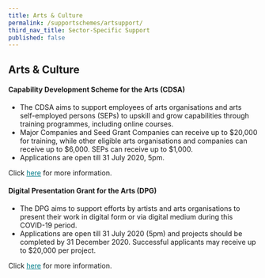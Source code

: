 ```yaml
---
title: Arts & Culture
permalink: /supportschemes/artsupport/
third_nav_title: Sector-Specific Support
published: false
---
```


## Arts & Culture

#### Capability Development Scheme for the Arts (CDSA)

* The CDSA aims to support employees of arts organisations and arts self-employed persons (SEPs) to upskill and grow capabilities through training programmes, including online courses.
* Major Companies and Seed Grant Companies can receive up to $20,000 for training, while other eligible arts organisations and companies can receive up to $6,000. SEPs can receive up to $1,000.
* Applications are open till 31 July 2020, 5pm.

Click <a href="https://go.gov.sg/cds" target="_blank" style="color:#037e8a">here</a> for more information.

#### Digital Presentation Grant for the Arts (DPG)

* The DPG aims to support efforts by artists and arts organisations to present their work in digital form or via digital medium during this COVID-19 period.
* Applications are open till 31 July 2020 (5pm) and projects should be completed by 31 December 2020. Successful applicants may receive up to $20,000 per project.

Click <a href="https://go.gov.sg/nacadvisory" target="_blank" style="color:#037e8a">here</a> for more information.